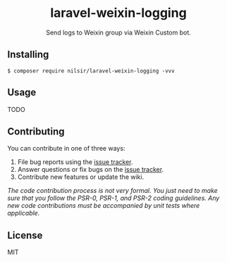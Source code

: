 <h1 align="center"> laravel-weixin-logging </h1>

<p align="center"> Send logs to Weixin group via Weixin Custom bot.</p>


## Installing

```shell
$ composer require nilsir/laravel-weixin-logging -vvv
```

## Usage

TODO

## Contributing

You can contribute in one of three ways:

1. File bug reports using the [issue tracker](https://github.com/nilsir/laravel-weixin-logging/issues).
2. Answer questions or fix bugs on the [issue tracker](https://github.com/nilsir/laravel-weixin-logging/issues).
3. Contribute new features or update the wiki.

_The code contribution process is not very formal. You just need to make sure that you follow the PSR-0, PSR-1, and PSR-2 coding guidelines. Any new code contributions must be accompanied by unit tests where applicable._

## License

MIT